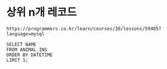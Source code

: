 # 상위 n개 레코드



```
https://programmers.co.kr/learn/courses/30/lessons/59405?language=mysql
```



```
SELECT NAME
FROM ANIMAL_INS
ORDER BY DATETIME
LIMIT 1;
```

